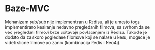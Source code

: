 # Baze-MVC

Mehanizam pub/sub nije implementiran u Redisu, ali je umesto toga implementirano kesiranje nedavno pregledanih filmova, 
sa svrhom da se vec pregledani filmovi brze ucitavaju povlacenjem iz Redisa. Takodje je dodato da za skoro pogledane filomove 
koji se nalaze u kesu, moguce je videti slicne filmove po zanru (kombinacija Redis i Neo4j).